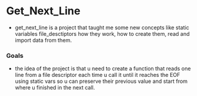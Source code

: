 # Get_Next_Line
- get_next_line is a project that taught me some new concepts like static variables file_desctiptors how they work, how to create them, read and import data from them.
### Goals
- the idea of the project is that u need to create a function that reads one line from a file descriptor each time u call it until it reaches the EOF using static vars so u can preserve their previous value and start from where u finished in the next call.